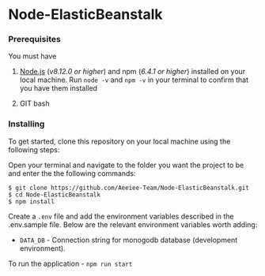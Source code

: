 # Node-ElasticBeanstalk


### Prerequisites

You must have

1. [Node.js](https://nodejs.org/) (_v8.12.0 or higher_) and npm (_6.4.1 or higher_) installed on your local machine. Run `node -v` and `npm -v` in your terminal to confirm that you have them installed

2. GIT bash

### Installing

To get started, clone this repository on your local machine using the following steps:

Open your terminal and navigate to the folder you want the project to be and enter the the following commands:

```
$ git clone https://github.com/Aeeiee-Team/Node-ElasticBeanstalk.git
$ cd Node-ElasticBeanstalk
$ npm install
```

Create a `.env` file and add the environment variables described in the .env.sample file. Below are the relevant environment variables worth adding:

- `DATA_DB` - Connection string for monogodb database (development environment).

To run the application - `npm run start`
